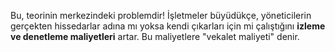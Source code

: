 Bu, teorinin merkezindeki problemdir! İşletmeler büyüdükçe, yöneticilerin gerçekten hissedarlar adına mı yoksa kendi çıkarları için mi çalıştığını **izleme ve denetleme maliyetleri** artar. Bu maliyetlere "vekalet maliyeti" denir. 